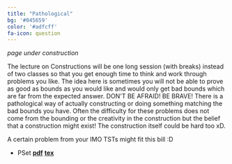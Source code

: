 ```yaml
---
title: "Pathological"
bg: '#045659'
color: '#adfcff'
fa-icon: question
---
```




*page under construction*

The lecture on Constructions will be one long session (with breaks) instead of two classes so that you get enough time to think and work through problems you like. The idea here is sometimes you will not be able to prove as good as bounds as you would like and would only get bad bounds which are far from the expected answer. DON'T BE AFRAID! BE BRAVE! There is a pathological way of actually constructing or doing something matching the bad bounds you have. Often the difficulty for these problems does not come from the bounding or the creativity in the construction but the belief that a construction might exist! The construction itself could be hard too xD.

A certain problem from your IMO TSTs might fit this bill :D

- PSet [**pdf**](pdfs\pathological\pset.pdf)      [**tex**](pdfs\pathological\pset.tex)